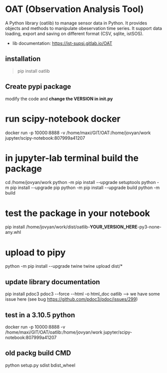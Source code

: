 # OAT (Observation Analysis Tool)


A Python library (oatlib) to manage sensor data in Python.
It provides objects and methods to manipulate 
obeservation time series. It support data loading, export and saving
on different format (CSV, sqlite, istSOS).

- lib documentation: https://ist-supsi.gitlab.io/OAT


## installation

> pip install oatlib

## Create pypi package

modify the code and
**change the VERSION in __init__.py**

# run scipy-notebook docker
docker run -p 10000:8888 -v /home/maxi/GIT/OAT:/home/jovyan/work jupyter/scipy-notebook:807999a41207
# in jupyter-lab terminal build the package
cd /home/jovyan/work
python -m pip install --upgrade setuptools
python -m pip install --upgrade pip
python -m pip install --upgrade build
python -m build

# test the package in your notebook
pip install /home/jovyan/work/dist/oatlib-__YOUR_VERSION_HERE__-py3-none-any.whl

# upload to pipy
python -m pip install --upgrade twine
twine upload dist/*

## update library documentation
pip install pdoc3
pdoc3 --force --html -o html_doc  oatlib
--> we have some issue here (see bug https://github.com/pdoc3/pdoc/issues/299)

## test in a 3.10.5 python
docker run -p 10000:8888 -v /home/maxi/GIT/OAT/oatlib:/home/jovyan/work jupyter/scipy-notebook:807999a41207


## old packg build CMD
python setup.py sdist bdist_wheel
